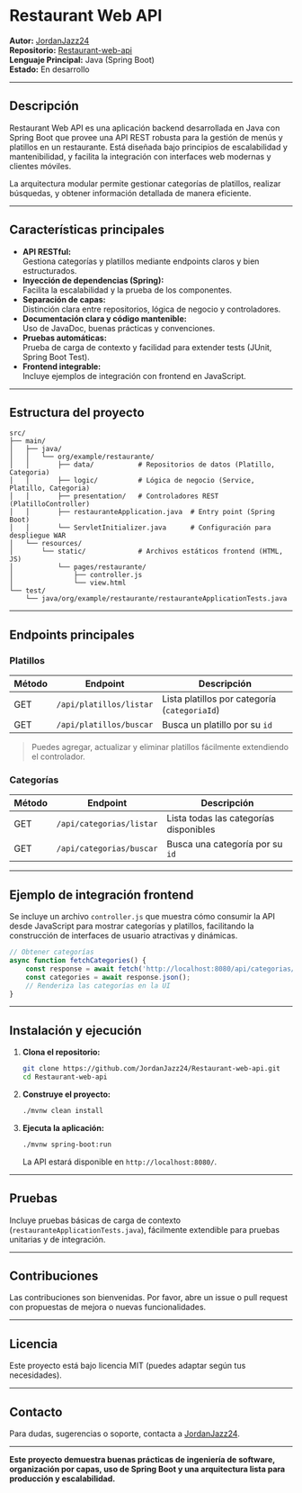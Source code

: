 # Restaurant Web API

**Autor:** [JordanJazz24](https://github.com/JordanJazz24)  
**Repositorio:** [Restaurant-web-api](https://github.com/JordanJazz24/Restaurant-web-api)  
**Lenguaje Principal:** Java (Spring Boot)  
**Estado:** En desarrollo

---

## Descripción

Restaurant Web API es una aplicación backend desarrollada en Java con Spring Boot que provee una API REST robusta para la gestión de menús y platillos en un restaurante. Está diseñada bajo principios de escalabilidad y mantenibilidad, y facilita la integración con interfaces web modernas y clientes móviles.

La arquitectura modular permite gestionar categorías de platillos, realizar búsquedas, y obtener información detallada de manera eficiente.

---

## Características principales

- **API RESTful:**  
  Gestiona categorías y platillos mediante endpoints claros y bien estructurados.
- **Inyección de dependencias (Spring):**  
  Facilita la escalabilidad y la prueba de los componentes.
- **Separación de capas:**  
  Distinción clara entre repositorios, lógica de negocio y controladores.
- **Documentación clara y código mantenible:**  
  Uso de JavaDoc, buenas prácticas y convenciones.
- **Pruebas automáticas:**  
  Prueba de carga de contexto y facilidad para extender tests (JUnit, Spring Boot Test).
- **Frontend integrable:**  
  Incluye ejemplos de integración con frontend en JavaScript.

---

## Estructura del proyecto

```
src/
├── main/
│   ├── java/
│   │   └── org/example/restaurante/
│   │       ├── data/           # Repositorios de datos (Platillo, Categoria)
│   │       ├── logic/          # Lógica de negocio (Service, Platillo, Categoria)
│   │       ├── presentation/   # Controladores REST (PlatilloController)
│   │       ├── restauranteApplication.java  # Entry point (Spring Boot)
│   │       └── ServletInitializer.java      # Configuración para despliegue WAR
│   └── resources/
│       └── static/             # Archivos estáticos frontend (HTML, JS)
│           └── pages/restaurante/
│               ├── controller.js
│               └── view.html
└── test/
    └── java/org/example/restaurante/restauranteApplicationTests.java
```

---

## Endpoints principales

### Platillos

| Método | Endpoint                  | Descripción                                       |
|--------|---------------------------|---------------------------------------------------|
| GET    | `/api/platillos/listar`   | Lista platillos por categoría (`categoriaId`)     |
| GET    | `/api/platillos/buscar`   | Busca un platillo por su `id`                     |

> Puedes agregar, actualizar y eliminar platillos fácilmente extendiendo el controlador.

### Categorías

| Método | Endpoint                  | Descripción                                   |
|--------|---------------------------|-----------------------------------------------|
| GET    | `/api/categorias/listar`  | Lista todas las categorías disponibles        |
| GET    | `/api/categorias/buscar`  | Busca una categoría por su `id`               |

---

## Ejemplo de integración frontend

Se incluye un archivo `controller.js` que muestra cómo consumir la API desde JavaScript para mostrar categorías y platillos, facilitando la construcción de interfaces de usuario atractivas y dinámicas.

```javascript
// Obtener categorías
async function fetchCategories() {
    const response = await fetch('http://localhost:8080/api/categorias/listar');
    const categories = await response.json();
    // Renderiza las categorías en la UI
}
```

---

## Instalación y ejecución

1. **Clona el repositorio:**
   ```bash
   git clone https://github.com/JordanJazz24/Restaurant-web-api.git
   cd Restaurant-web-api
   ```

2. **Construye el proyecto:**
   ```bash
   ./mvnw clean install
   ```

3. **Ejecuta la aplicación:**
   ```bash
   ./mvnw spring-boot:run
   ```
   La API estará disponible en `http://localhost:8080/`.

---

## Pruebas

Incluye pruebas básicas de carga de contexto (`restauranteApplicationTests.java`), fácilmente extendible para pruebas unitarias y de integración.

---

## Contribuciones

Las contribuciones son bienvenidas. Por favor, abre un issue o pull request con propuestas de mejora o nuevas funcionalidades.

---

## Licencia

Este proyecto está bajo licencia MIT (puedes adaptar según tus necesidades).

---

## Contacto

Para dudas, sugerencias o soporte, contacta a [JordanJazz24](https://github.com/JordanJazz24).

---

**Este proyecto demuestra buenas prácticas de ingeniería de software, organización por capas, uso de Spring Boot y una arquitectura lista para producción y escalabilidad.**
